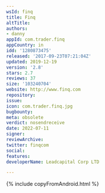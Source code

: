 ```yaml
---
wsId: finq
title: Finq
altTitle: 
authors:
- danny
appId: com.trader.finq
appCountry: in
idd: '1280873475'
released: '2017-09-23T07:21:04Z'
updated: 2019-12-19
version: '2.8'
stars: 2.7
reviews: 37
size: '103240704'
website: http://www.finq.com
repository: 
issue: 
icon: com.trader.finq.jpg
bugbounty: 
meta: obsolete
verdict: nosendreceive
date: 2022-07-11
signer: 
reviewArchive: 
twitter: finqcom
social: 
features: 
developerName: Leadcapital Corp LTD

---
```


{% include copyFromAndroid.html %}
